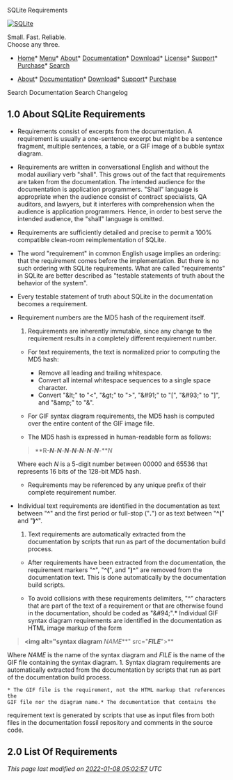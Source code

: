 




SQLite Requirements




[![SQLite](images/sqlite370_banner.gif)](index.html)


Small. Fast. Reliable.  
Choose any three.


* [Home](index.html)* [Menu](javascript:void(0))* [About](about.html)* [Documentation](docs.html)* [Download](download.html)* [License](copyright.html)* [Support](support.html)* [Purchase](prosupport.html)* [Search](javascript:void(0))




* [About](about.html)* [Documentation](docs.html)* [Download](download.html)* [Support](support.html)* [Purchase](prosupport.html)






Search Documentation
Search Changelog







## 1\.0 About SQLite Requirements


* Requirements consist of excerpts from the documentation.
A requirement is usually a one\-sentence excerpt but might be a sentence
fragment, multiple sentences, a table, or a GIF image of a bubble syntax
diagram.

* Requirements are written in conversational English and without the
modal auxiliary verb "shall". This grows out of the fact that requirements
are taken from the documentation. The intended audience for the
documentation is application programmers. "Shall" language is appropriate
when the audience consist of contract specialists, QA auditors, and lawyers, 
but it interferes with comprehension when the audience is application 
programmers. Hence, in order to best serve the intended audience, the
"shall" language is omitted.

* Requirements are sufficiently detailed and precise to permit a 100% compatible
clean\-room reimplementation of SQLite.

* The word "requirement" in common English usage implies an ordering: that
the requirement comes before the implementation.
But there is no such ordering with SQLite requirements.
What are called "requirements" in SQLite are better described as
"testable statements of truth about the behavior of the system".

* Every testable statement of truth about SQLite in the
documentation becomes a requirement.

* Requirement numbers are the MD5 hash of the requirement itself.

	1. Requirements are inherently immutable, since any change
	to the requirement results in a completely different requirement number.
	
	* For text requirements, the text is normalized prior to computing the
	MD5 hash:
	
		+ Remove all leading and trailing whitespace.
		+ Convert all internal whitespace sequences to a single space character.
		+ Convert "\&lt;" to "\<", "\&gt;" to "\>",
		 "\&\#91;" to "\[", "\&\#93;" to "]", and
		 "\&amp;" to "\&".
	* For GIF syntax diagram requirements, the MD5 hash is computed over
	the entire content of the GIF image file.
	
	* The MD5 hash is expressed in human\-readable form as follows:
	
	> **R\-***N***\-***N***\-***N***\-***N***\-***N***\-***N***\-***N***\-***N*
	
	
	Where each *N* is a 5\-digit number between 00000 and 65536 that
	represents 16 bits of the 128\-bit MD5 hash.
	
	* Requirements may be referenced by any unique prefix of their
	complete requirement number.
* Individual text requirements are identified in the
documentation as text between "**^**" and the first period or
full\-stop ("**.**")
or as text between "**^(**" and "**)^**".
	1. Text requirements are automatically extracted from the documentation by scripts
	that run as part of the documentation build process.
	
	* After requirements have been extracted from the documentation, the requirement
	markers "**^**", "**^(**", and "**)^**" are removed
	from the documentation text. This is done automatically by the documentation
	build scripts.
	
	* To avoid collisions with these requirements delimiters, "^" characters that
	are part of the text of a requirement or that are otherwise found in the 
	documentation, should be coded as "\&\#94;".* Individual GIF syntax diagram requirements are identified in the
documentation as HTML image markup of the
form

> **\<img alt\="syntax diagram** *NAME***" src\="***FILE***"\>**


Where *NAME* is the name of the syntax diagram and *FILE* is
the name of the GIF file containing the syntax diagram.
	1. Syntax diagram requirements are automatically extracted from the 
	documentation by scripts
	that run as part of the documentation build process.
	
	* The GIF file is the requirement, not the HTML markup that references the
	GIF file nor the diagram name.* The documentation that contains the
requirement text is generated by scripts that use as input files
from both files in the documentation fossil repository and 
comments in the source code.


## 2\.0 List Of Requirements




*This page last modified on [2022\-01\-08 05:02:57](https://sqlite.org/docsrc/honeypot) UTC* 


